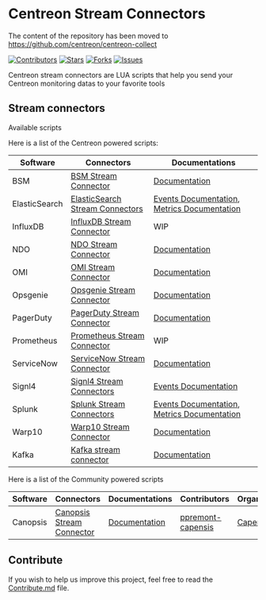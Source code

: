# Centreon Stream Connectors

The content of the repository has been moved to https://github.com/centreon/centreon-collect

<!-- SHIELDS -->
[![Contributors][contributors-shield]][contributors-url]
[![Stars][stars-shield]][stars-url]
[![Forks][forks-shield]][forks-url]
[![Issues][issues-shield]][issues-url]

Centreon stream connectors are LUA scripts that help you send your Centreon monitoring datas to your favorite tools

## Stream connectors

Available scripts

Here is a list of the Centreon powered scripts:

| Software      | Connectors                                                                                                                                    | Documentations                                                                                                                                                                                                                     |
| ------------- | --------------------------------------------------------------------------------------------------------------------------------------------- | ---------------------------------------------------------------------------------------------------------------------------------------------------------------------------------------------------------------------------------- |
| BSM           | [BSM Stream Connector](https://github.com/centreon/centreon-stream-connector-scripts/tree/master/centreon-certified/bsm)                      | [Documentation](https://docs.centreon.com/current/en/integrations/event-management/sc-hp-bsm.html)                                                                                                                                 |
| ElasticSearch | [ElasticSearch Stream Connectors](https://github.com/centreon/centreon-stream-connector-scripts/tree/master/centreon-certified/elasticsearch) | [Events Documentation](https://docs.centreon.com/current/en/integrations/data-analytics/sc-elastic-events.html), [Metrics Documentation](https://docs.centreon.com/current/en/integrations/data-analytics/sc-elastic-metrics.html) |
| InfluxDB      | [InfluxDB Stream Connector](https://github.com/centreon/centreon-stream-connector-scripts/tree/master/centreon-certified/influxdb)            | WIP                                                                                                                                                                                                                                |
| NDO           | [NDO Stream Connector](https://github.com/centreon/centreon-stream-connector-scripts/tree/master/centreon-certified/ndo)                      | [Documentation](https://docs.centreon.com/current/en/integrations/stream-connectors/ndo.html)                                                                                                                                      |
| OMI           | [OMI Stream Connector](https://github.com/centreon/centreon-stream-connector-scripts/tree/master/centreon-certified/omi)                      | [Documentation](https://docs.centreon.com/current/en/integrations/event-management/sc-hp-omi.html)                                                                                                                                 |
| Opsgenie      | [Opsgenie Stream Connector](https://github.com/centreon/centreon-stream-connector-scripts/tree/master/centreon-certified/opsgenie)            | [Documentation](https://docs.centreon.com/current/en/integrations/event-management/sc-opsgenie.html)                                                                                                                               |
| PagerDuty     | [PagerDuty Stream Connector](https://github.com/centreon/centreon-stream-connector-scripts/tree/master/centreon-certified/pagerduty)          | [Documentation](https://docs.centreon.com/current/en/integrations/event-management/sc-pagerduty-events.html)                                                                                                                       |
| Prometheus    | [Prometheus Stream Connector](https://github.com/centreon/centreon-stream-connector-scripts/tree/master/centreon-certified/prometheus)        | WIP                                                                                                                                                                                                                                |
| ServiceNow    | [ServiceNow Stream Connector](https://github.com/centreon/centreon-stream-connector-scripts/tree/master/centreon-certified/servicenow)        | [Documentation](https://docs.centreon.com/current/en/integrations/event-management/sc-service-now-events.html)                                                                                                                     |
| Signl4        | [Signl4 Stream Connectors](https://github.com/centreon/centreon-stream-connector-scripts/tree/master/centreon-certified/signl4)               | [Events Documentation](https://docs.centreon.com/current/en/integrations/event-management/sc-signl4-events.html)                                                                                                                   |
| Splunk        | [Splunk Stream Connectors](https://github.com/centreon/centreon-stream-connector-scripts/tree/master/centreon-certified/splunk)               | [Events Documentation](https://docs.centreon.com/current/en/integrations/data-analytics/sc-splunk-events.html), [Metrics Documentation](https://docs.centreon.com/current/en/integrations/data-analytics/sc-splunk-metrics.html)   |
| Warp10        | [Warp10 Stream Connector](https://github.com/centreon/centreon-stream-connector-scripts/tree/master/centreon-certified/warp10)                | [Documentation](https://docs.centreon.com/current/en/integrations/data-analytics/sc-warp10.html)                                                                                                                                   |
| Kafka         | [Kafka stream connector](https://github.com/centreon/centreon-stream-connector-scripts/tree/master/centreon-certified/kafka)                  | [Documentation](https://docs.centreon.com/docs/integrations/data-analytics/sc-kafka-events/)                                                                                                                                       |

Here is a list of the Community powered scripts

| Software | Connectors                                                                                                                        | Documentations                                                                                                                  | Contributors                                              | Organizations                           |
| -------- | --------------------------------------------------------------------------------------------------------------------------------- | ------------------------------------------------------------------------------------------------------------------------------- | --------------------------------------------------------- | --------------------------------------- |
| Canopsis | [Canopsis Stream Connector](https://github.com/centreon/centreon-stream-connector-scripts/tree/master/community-powered/canopsis) | [Documentation](https://github.com/centreon/centreon-stream-connector-scripts/tree/master/community-powered/canopsis/README.md) | [ppremont-capensis](https://github.com/ppremont-capensis) | [Capensis](https://www.capensis.fr/en/) |

## Contribute

If you wish to help us improve this project, feel free to read the [Contribute.md](https://github.com/centreon/centreon-stream-connector-scripts/blob/master/CONTRIBUTE.md) file.

<!-- URL AND IMAGES FOR SHIELDS -->
[contributors-shield]: https://img.shields.io/github/contributors/centreon/centreon-stream-connector-scripts?color=%2384BD00&label=CONTRIBUTORS&style=for-the-badge
[stars-shield]: https://img.shields.io/github/stars/centreon/centreon-stream-connector-scripts?color=%23433b02a&label=STARS&style=for-the-badge
[forks-shield]: https://img.shields.io/github/forks/centreon/centreon-stream-connector-scripts?color=%23009fdf&label=FORKS&style=for-the-badge
[issues-shield]: https://img.shields.io/github/issues/centreon/centreon-stream-connector-scripts?color=%230072ce&label=ISSUES&style=for-the-badge

[contributors-url]: https://github.com/centreon/centreon-stream-connector-scripts/graphs/contributors
[forks-url]: https://github.com/centreon/centreon-stream-connector-scripts/network/members
[stars-url]: https://github.com/centreon/centreon-stream-connector-scripts/stargazers
[issues-url]: https://github.com/centreon/centreon-stream-connector-scripts/issues
